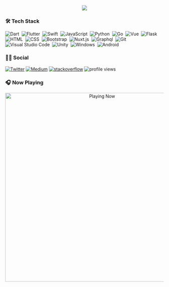<h1 align="center">
  <a href="https://github.com/Adem68">
    <img src="https://readme-typing-svg.herokuapp.com/?color=0194DD&size=36&center=true&multiline=true&width=700&height=100&lines=Hi%20%F0%9F%91%8B,+I%27m+Adem;Developer+(22y)+from+Istanbul">
  </a>
</h1>


### 🛠 Tech Stack
![Dart](https://img.shields.io/badge/Dart-05122A?style=flat&logo=dart&logoColor=29B6F6)&nbsp;
![Flutter](https://img.shields.io/badge/Flutter-05122A?style=flat&logo=flutter&logoColor=02569B)&nbsp;
![Swift](https://img.shields.io/badge/-Swift-05122A?style=flat&logo=Swift&logoColor=E34F26)&nbsp;
![JavaScript](https://img.shields.io/badge/-JavaScript-05122A?style=flat&logo=javascript)&nbsp;
![Python](https://img.shields.io/badge/-Python-05122A?style=flat&logo=python)&nbsp;
![Go](https://img.shields.io/badge/Go-05122A?style=flat&logo=go)&nbsp;
![Vue](https://img.shields.io/badge/-Vue-05122A?style=flat&logo=vue.js)&nbsp;
![Flask](https://img.shields.io/badge/-Flask-05122A?style=flat&logo=flask)&nbsp;
![HTML](https://img.shields.io/badge/-HTML-05122A?style=flat&logo=HTML5&logoColor=E34F26)&nbsp;
![CSS](https://img.shields.io/badge/-CSS-05122A?style=flat&logo=CSS3&logoColor=239120)&nbsp;
![Bootstrap](https://img.shields.io/badge/-Bootstrap-05122A?style=flat&logo=bootstrap)&nbsp;
![Nuxt.js](https://img.shields.io/badge/nuxt.js-05122A?style=flat&logo=nuxt.js)&nbsp;
![Graphql](https://img.shields.io/badge/-Graphql-05122A?style=flat&logo=graphql&logoColor=E10098)&nbsp;
![Git](https://img.shields.io/badge/-Git-05122A?style=flat&logo=git)&nbsp;
![Visual Studio Code](https://img.shields.io/badge/-Visual%20Studio%20Code-05122A?style=flat&logo=visual-studio-code&logoColor=007ACC)&nbsp;
![Unity](https://img.shields.io/badge/Unity-05122A?style=flat&logo=unity)&nbsp;
![Windows](https://img.shields.io/badge/Windows-05122A?style=flat&logo=windows)&nbsp;
![Android](https://img.shields.io/badge/-Android-05122A?style=flat&logo=android)&nbsp;

### 🤝🏻 Social

<p align="left">
<a href="https://twitter.com/AdemOzcanTR" target="blank"><img align="center" src="https://img.shields.io/twitter/follow/ademozcantr?logo=twitter&style=flat" alt="Twitter" /></a>
<a href="https://medium.com/@adem68" target="blank"><img align="center" src="https://img.shields.io/badge/Medium-12100E?style=flat&logo=medium&logoColor=white" alt="Medium" /></a>
<a href="https://stackoverflow.com/users/13600048/adem" target="blank"><img align="center" src="https://img.shields.io/badge/Stack_Overflow-FE7A16?style=flat&logo=stack-overflow&logoColor=white" alt="stackoverflow" /></a>
<img align="center" src="https://komarev.com/ghpvc/?username=Adem68&style=flat" alt="profile views" /></a>
</p>

### 🎧 Now Playing

[<p align="center"> <img src="https://spotify-readme-stat.vercel.app/api/run-spotify-status.py" alt="Playing Now" width="600" /></p>](https://open.spotify.com/user/21dlgyscmbnmydlozypr7hp4i)
